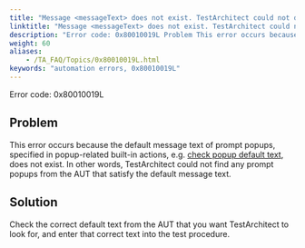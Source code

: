 ```yaml
--- 
title: "Message <messageText> does not exist. TestArchitect could not detect the message."
linktitle: "Message <messageText> does not exist. TestArchitect could not detect the message."
description: "Error code: 0x80010019L Problem This error occurs because the default message text of prompt popups, specified in popup-related built-in actions, e.g. check popup default text , does not exist. In ..."
weight: 60
aliases: 
    - /TA_FAQ/Topics/0x80010019L.html
keywords: "automation errors, 0x80010019L"
---
```


Error code: 0x80010019L

## Problem

This error occurs because the default message text of prompt popups, specified in popup-related built-in actions, e.g. [check popup default text](/automation-guide/action-based-testing-language/built-in-actions/user-interface-actions/browsing/check-popup-default-text), does not exist. In other words, TestArchitect could not find any prompt popups from the AUT that satisfy the default message text.

## Solution

Check the correct default text from the AUT that you want TestArchitect to look for, and enter that correct text into the test procedure.




